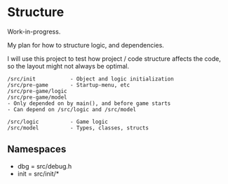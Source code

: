 # Structure

Work-in-progress.

My plan for how to structure logic, and dependencies.

I will use this project to test how project / code structure affects the code,
so the layout might not always be optimal.
```
/src/init           - Object and logic initialization
/src/pre-game       - Startup-menu, etc
/src/pre-game/logic
/src/pre-game/model
- Only depended on by main(), and before game starts
- Can depend on /src/logic and /src/model

/src/logic          - Game logic
/src/model          - Types, classes, structs
```

## Namespaces

* dbg = src/debug.h
* init = src/init/*
